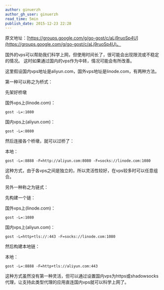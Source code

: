 ```yaml
---
author: ginuerzh
author_gh_user: ginuerzh
read_time: 5min
publish_date: 2015-12-23 22:28
---
```


原文地址：[https://groups.google.com/g/go-gost/c/aLj9ruoSp4U](https://groups.google.com/g/go-gost/c/aLj9ruoSp4U)。

国外的vps可以帮助我们科学上网，但使用时间长了，很可能会出现限流或不稳定的情况。
这时如果通过国内的vps作为中转，情况可能会有所改善。

这里假设国内vps地址是aliyun.com，国外vps地址是linode.com，有两种方法。

第一种可以称之为桥式：

先架好桥墩

国外vps上(linode.com)：

```
gost -L=:1080
```

国内vps上(aliyun.com)：

```
gost -L=:8080
````

然后连接各个桥墩，就可以过桥了：

本地：
```
gost -L=:8888 -F=http://aliyun.com:8080 -F=socks://linode.com:1080
```

这种方式，由于各vps之间是独立的，所以灵活性较好，在vps较多时可以任意组合。 


另外一种称之为链式：

先构建一个链：

国外vps上(linode.com)：
```
gost -L=:1080
```

国内vps上(aliyun.com)：
```
gost -L=http+tls://:443 -F=socks://linode.com:1080
```

然后构建本地链：

本地：
```
gost -L=:8888 -F=http+tls://aliyun.com:443
```

这种方式虽然没有第一种灵活，但可以通过设置国内vps为https或shadowsocks代理，让支持此类型代理的应用直连国内vps就可以科学上网了。
